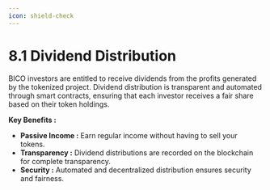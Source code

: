 ```yaml
---
icon: shield-check
---
```


# 8.1 Dividend Distribution

BICO investors are entitled to receive dividends from the profits generated by the tokenized project. Dividend distribution is transparent and automated through smart contracts, ensuring that each investor receives a fair share based on their token holdings.

**Key Benefits :**

* **Passive Income :** Earn regular income without having to sell your tokens.
* **Transparency :** Dividend distributions are recorded on the blockchain for complete transparency.
* **Security :** Automated and decentralized distribution ensures security and fairness.
